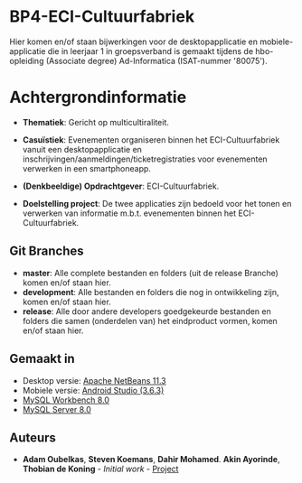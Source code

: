 # BP4-ECI-Cultuurfabriek

Hier komen en/of staan bijwerkingen voor de desktopapplicatie en mobiele-applicatie die in leerjaar 1 in groepsverband is gemaakt tijdens de hbo-opleiding (Associate degree) Ad-Informatica (ISAT-nummer '80075').

# Achtergrondinformatie

* **Thematiek**: Gericht op multicultiraliteit.
* **Casuïstiek**: Evenementen organiseren binnen het ECI-Cultuurfabriek vanuit een desktopapplicatie en inschrijvingen/aanmeldingen/ticketregistraties voor evenementen verwerken in een smartphoneapp.
* **(Denkbeeldige) Opdrachtgever**: ECI-Cultuurfabriek.

* **Doelstelling project**:
De twee applicaties zijn bedoeld voor het tonen en verwerken van informatie m.b.t. evenementen binnen het ECI-Cultuurfabriek.

## Git Branches  

* **master**: Alle complete bestanden en folders (uit de release Branche) komen en/of staan hier.   
* **development**: Alle bestanden en folders die nog in ontwikkeling zijn, komen en/of staan hier.   
* **release**: Alle door andere developers goedgekeurde bestanden en folders die samen (onderdelen van) het eindproduct vormen, komen en/of staan hier.

## Gemaakt in  

* Desktop versie: [Apache NetBeans 11.3](https://netbeans.apache.org/download/nb113/nb113.html) 
* Mobiele versie: [Android Studio (3.6.3)](https://developer.android.com/studio/) 
* [MySQL Workbench 8.0](https://dev.mysql.com/downloads/workbench/) 
* [MySQL Server 8.0](https://dev.mysql.com/downloads/windows/installer/5.7.html)  

## Auteurs  

* **Adam Oubelkas**, **Steven Koemans**, **Dahir Mohamed**. **Akin Ayorinde**, **Thobian de Koning** - *Initial work* - [Project](https://github.com/Adstu2150912/BP4-ECI-Cultuurfabriek)
